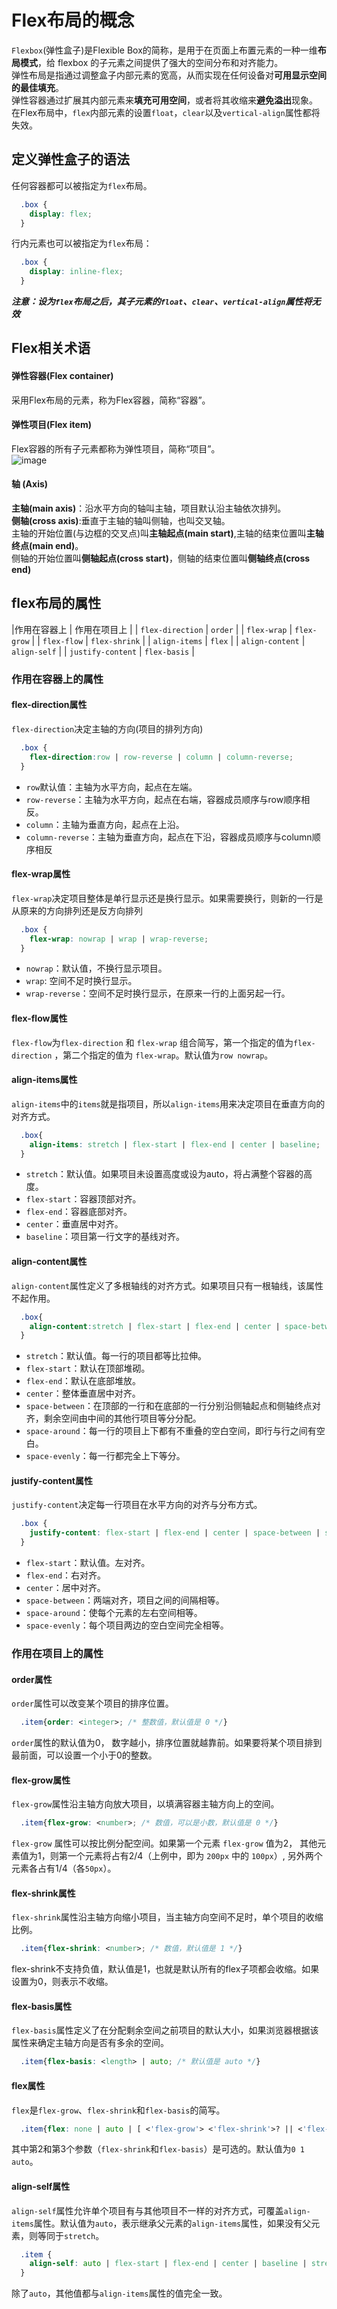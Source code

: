 # Flex布局的概念  
`Flexbox`(弹性盒子)是Flexible Box的简称，是用于在页面上布置元素的一种一维**布局模式**，给 flexbox 的子元素之间提供了强大的空间分布和对齐能力。    
弹性布局是指通过调整盒子内部元素的宽高，从而实现在任何设备对**可用显示空间的最佳填充**。  
弹性容器通过扩展其内部元素来**填充可用空间**，或者将其收缩来**避免溢出**现象。  
在Flex布局中，`flex`内部元素的设置`float`，`clear`以及`vertical-align`属性都将失效。
## 定义弹性盒子的语法  
任何容器都可以被指定为`flex`布局。
```css
  .box {
    display: flex;
  }
```  
行内元素也可以被指定为`flex`布局：  
```css
  .box {
    display: inline-flex;
  }
```   
***注意：设为`flex`布局之后，其子元素的`float`、`clear`、`vertical-align`属性将无效***  
## Flex相关术语  
#### 弹性容器(Flex container)  
采用Flex布局的元素，称为Flex容器，简称“容器”。   
#### 弹性项目(Flex item)  
Flex容器的所有子元素都称为弹性项目，简称“项目”。   
![image](https://user-images.githubusercontent.com/48990446/126175181-ddad30fa-af90-414b-880b-bfd28f9c2092.png)  
#### 轴 (Axis) 
**主轴(main axis)**：沿水平方向的轴叫主轴，项目默认沿主轴依次排列。  
**侧轴(cross axis)**:垂直于主轴的轴叫侧轴，也叫交叉轴。  
主轴的开始位置(与边框的交叉点)叫**主轴起点(main start)**,主轴的结束位置叫**主轴终点(main end)**。  
侧轴的开始位置叫**侧轴起点(cross start)**，侧轴的结束位置叫**侧轴终点(cross end)**  
## flex布局的属性
|作用在容器上       |  作用在项目上    |
| `flex-direction`  | `order`         |
| `flex-wrap`       | `flex-grow`     |
| `flex-flow`       | `flex-shrink`   |
| `align-items`     | `flex`          |
| `align-content`   | `align-self`    |
| `justify-content` | `flex-basis`    |
### 作用在容器上的属性
#### flex-direction属性  
`flex-direction`决定主轴的方向(项目的排列方向)  
```css
  .box {
    flex-direction:row | row-reverse | column | column-reverse;
  }
```  
- `row`默认值：主轴为水平方向，起点在左端。
- `row-reverse`：主轴为水平方向，起点在右端，容器成员顺序与row顺序相反。
- `column`：主轴为垂直方向，起点在上沿。
- `column-reverse`：主轴为垂直方向，起点在下沿，容器成员顺序与column顺序相反  

#### flex-wrap属性  
`flex-wrap`决定项目整体是单行显示还是换行显示。如果需要换行，则新的一行是从原来的方向排列还是反方向排列  
```css 
  .box {
    flex-wrap: nowrap | wrap | wrap-reverse;
  }
```  
- `nowrap`：默认值，不换行显示项目。
- `wrap`: 空间不足时换行显示。
- `wrap-reverse`：空间不足时换行显示，在原来一行的上面另起一行。  
#### flex-flow属性  
`flex-flow`为`flex-direction` 和 `flex-wrap` 组合简写，第一个指定的值为`flex-direction` ，第二个指定的值为 `flex-wrap`。默认值为`row nowrap`。  
#### align-items属性  
`align-items`中的`items`就是指项目，所以`align-items`用来决定项目在垂直方向的对齐方式。  
```css
  .box{
    align-items: stretch | flex-start | flex-end | center | baseline;
  }
```  
- `stretch`：默认值。如果项目未设置高度或设为auto，将占满整个容器的高度。
- `flex-start`：容器顶部对齐。
- `flex-end`：容器底部对齐。
- `center`：垂直居中对齐。
- `baseline`：项目第一行文字的基线对齐。  
#### align-content属性  
`align-content`属性定义了多根轴线的对齐方式。如果项目只有一根轴线，该属性不起作用。  
```css
  .box{
    align-content:stretch | flex-start | flex-end | center | space-between | space-around | space-evenly;
  }
```  
- `stretch`：默认值。每一行的项目都等比拉伸。
- `flex-start`：默认在顶部堆砌。
- `flex-end`：默认在底部堆放。
- `center`：整体垂直居中对齐。
- `space-between`：在顶部的一行和在底部的一行分别沿侧轴起点和侧轴终点对齐，剩余空间由中间的其他行项目等分分配。  
- `space-around`：每一行的项目上下都有不重叠的空白空间，即行与行之间有空白。  
- `space-evenly`：每一行都完全上下等分。
#### justify-content属性  
`justify-content`决定每一行项目在水平方向的对齐与分布方式。  
```css
  .box {
    justify-content: flex-start | flex-end | center | space-between | space-around | space-evenly;
  }
```  
- `flex-start`：默认值。左对齐。
- `flex-end`：右对齐。
- `center`：居中对齐。
- `space-between`：两端对齐，项目之间的间隔相等。
- `space-around`：使每个元素的左右空间相等。
- `space-evenly`：每个项目两边的空白空间完全相等。
### 作用在项目上的属性  
#### order属性  
`order`属性可以改变某个项目的排序位置。  
```css
  .item{order: <integer>; /* 整数值，默认值是 0 */}
``` 
`order`属性的默认值为0， 数字越小，排序位置就越靠前。如果要将某个项目排到最前面，可以设置一个小于0的整数。 
#### flex-grow属性  
`flex-grow`属性沿主轴方向放大项目，以填满容器主轴方向上的空间。
```css
  .item{flex-grow: <number>; /* 数值，可以是小数，默认值是 0 */}
```  
`flex-grow` 属性可以按比例分配空间。如果第一个元素 `flex-grow` 值为2， 其他元素值为1，则第一个元素将占有2/4（上例中，即为 `200px` 中的 `100px`）, 另外两个元素各占有1/4（各`50px`）。   
#### flex-shrink属性  
`flex-shrink`属性沿主轴方向缩小项目，当主轴方向空间不足时，单个项目的收缩比例。  
```css
  .item{flex-shrink: <number>; /* 数值，默认值是 1 */}  
```  
flex-shrink不支持负值，默认值是1，也就是默认所有的flex子项都会收缩。如果设置为0，则表示不收缩。   
#### flex-basis属性  
`flex-basis`属性定义了在分配剩余空间之前项目的默认大小，如果浏览器根据该属性来确定主轴方向是否有多余的空间。
```css
  .item{flex-basis: <length> | auto; /* 默认值是 auto */}
```  
#### flex属性
`flex`是`flex-grow`、`flex-shrink`和`flex-basis`的简写。  
```css
  .item{flex: none | auto | [ <'flex-grow'> <'flex-shrink'>? || <'flex-basis'> ]} 
```  
其中第2和第3个参数（`flex-shrink`和`flex-basis`）是可选的。默认值为`0 1 auto`。  
#### align-self属性
`align-self`属性允许单个项目有与其他项目不一样的对齐方式，可覆盖`align-items`属性。默认值为`auto`，表示继承父元素的`align-items`属性，如果没有父元素，则等同于`stretch`。  
```css
  .item {
    align-self: auto | flex-start | flex-end | center | baseline | stretch;
  }
```  
除了`auto`，其他值都与`align-items`属性的值完全一致。  
